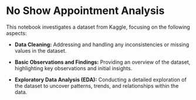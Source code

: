 # No Show Appointment Analysis

This notebook investigates a dataset from Kaggle, focusing on the following aspects:

- **Data Cleaning:** Addressing and handling any inconsistencies or missing values in the dataset.

- **Basic Observations and Findings:** Providing an overview of the dataset, highlighting key observations and initial insights.

- **Exploratory Data Analysis (EDA):** Conducting a detailed exploration of the dataset to uncover patterns, trends, and relationships within the data.
